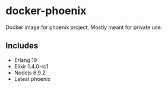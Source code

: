 # docker-phoenix
Docker image for phoenix project. Mostly meant for private use.

## Includes
- Erlang 19
- Elixir 1.4.0-rc1
- Nodejs 6.9.2
- Latest phoenix
